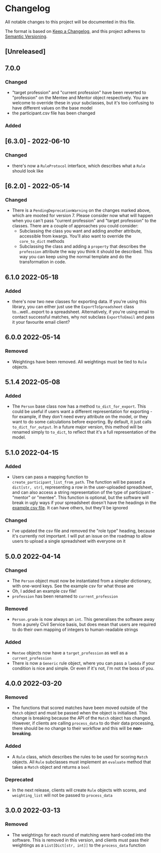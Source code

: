 # Changelog

All notable changes to this project will be documented in this file.

The format is based on [Keep a Changelog](https://keepachangelog.com/en/1.0.0/), and this project adheres
to [Semantic Versioning](https://semver.org/spec/v2.0.0.html).

## [Unreleased]

## 7.0.0

### Changed

- "target profession" and "current profession" have been reverted to "profession" on the Mentee and Mentor object
  respectively. You are welcome to override these in your subclasses, but it's too confusing to have different
  values on the base model
- the participant.csv file has been changed

### Added

## [6.3.0] - 2022-06-10

### Changed

- there's now a `RuleProtocol` interface, which describes what a `Rule` should look like

## [6.2.0] - 2022-05-14

### Changed

- There is a `PendingDeprecationWarning` on the changes marked above, which are mooted for version 7. Please
  consider now what will happen when you can't pass "current profession" and "target profession" to the classes.
  There are a couple of approaches you could consider:
  - Subclassing the class you want and adding another attribute, accessible from kwargs. You'll also want to
    override the `core_to_dict` methods
  - Subclassing the class and adding a `property` that describes the `profession` attribute the way you think it
    should be described. This way you can keep using the normal template and do the transformation in code.

## 6.1.0 2022-05-18

### Added

- there's now two new classes for exporting data. If you're using this library, you can either just use the
`ExportToSpreadsheet` class to...well...export to a spreadsheet. Alternatively, if you're using email to contact
successful matches, why not subclass `ExportToEmail` and pass it your favourite email client?

## 6.0.0 2022-05-14

### Removed

- Weightings have been removed. All weightings must be tied to `Rule` objects.

## 5.1.4 2022-05-08

### Added

- The `Person` base class now has a method `to_dict_for_export`. This could be useful if users want a different
  representation for exporting - for example, if they don't need every attribute on the model, or they want to do
  some calculations before exporting. By default, it just calls `to_dict_for_output`. In a future major version,
  this method will be renamed simply to `to_dict`, to reflect that it's a full representation of the model.

## 5.1.0 2022-04-15

### Added

- Users can pass a mapping function to `create_participant_list_from_path`. The function will be passed
  a `dict[str, str]`, representing a row in the user-uploaded spreadsheet, and can also access a string representation
  of the type of participant - "mentor" or "mentee". This function is optional, but the software will break in ugly
  ways if your spreadsheet doesn't have the headings in the [example csv file](./example.csv). It can have others,
  but they'll be ignored

### Changed

- I've updated the csv file and removed the "role type" heading, because it's currently not important. I will put an
  issue on the roadmap to allow users to upload a single spreadsheet with everyone on it

## 5.0.0 2022-04-14

### Changed

- The `Person` object must now be instantiated from a simpler dictionary, with one-word keys. See the example csv for
  what those are
- Oh, I added an example csv file!
- `profession` has been renamed to `current_profession`

### Removed

- `Person.grade` is now always an `int`. This generalises the software away from a purely Civil Service basis, but does
  mean that users are required to do their own mapping of integers to human-readable strings

### Added

- `Mentee` objects now have a `target_profession` as well as a `current_profession`
- There is now a `Generic` rule object, where you can pass a `lambda` if your condition is nice and simple. Or even if
  it's not, I'm not the boss of you.

## 4.0.0 2022-03-20

### Removed

- The functions that scored matches have been moved outside of the `Match` object and must be passed when the object is
  initialised. This change is breaking because the API of the `Match` object has changed. However, if clients are
  calling `process_data` to do their data processing, there should be no change to their workflow and this will be
  **non-breaking**.

### Added

- A `Rule` class, which describes the rules to be used for scoring `Match` objects. All `Rule` subclasses must implement
  an `evaluate` method that takes a `Match` object and returns a `bool`

### Deprecated

- In the next release, clients will create `Rule` objects with scores, and `weighting_list` will not be passed to
  `process_data`

## 3.0.0 2022-03-13

### Removed

- The weightings for each round of matching were hard-coded into the software. This is removed in this version, and
  clients must pass their weightings as a `List[Dict[str, int]]` to the `process_data` function
